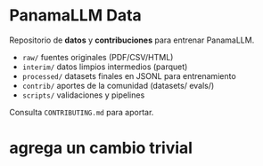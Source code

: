 # PanamaLLM Data

Repositorio de **datos** y **contribuciones** para entrenar PanamaLLM.

- `raw/` fuentes originales (PDF/CSV/HTML)
- `interim/` datos limpios intermedios (parquet)
- `processed/` datasets finales en JSONL para entrenamiento
- `contrib/` aportes de la comunidad (datasets/ evals/)
- `scripts/` validaciones y pipelines

Consulta `CONTRIBUTING.md` para aportar.

  # agrega un cambio trivial
